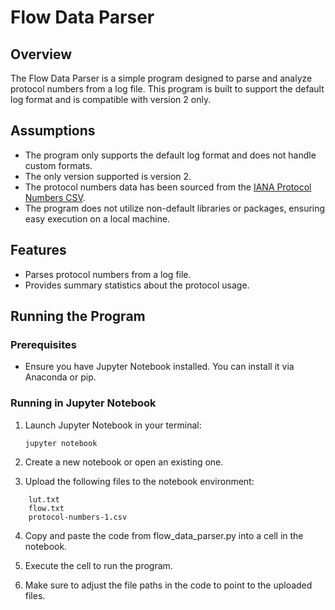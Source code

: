 # Flow Data Parser

## Overview
The Flow Data Parser is a simple program designed to parse and analyze protocol numbers from a log file. This program is built to support the default log format and is compatible with version 2 only.

## Assumptions
- The program only supports the default log format and does not handle custom formats.
- The only version supported is version 2.
- The protocol numbers data has been sourced from the [IANA Protocol Numbers CSV](https://www.iana.org/assignments/protocol-numbers/protocol-numbers.csv).
- The program does not utilize non-default libraries or packages, ensuring easy execution on a local machine.

## Features
- Parses protocol numbers from a log file.
- Provides summary statistics about the protocol usage.

## Running the Program

### Prerequisites
- Ensure you have Jupyter Notebook installed. You can install it via Anaconda or pip.

### Running in Jupyter Notebook
1. Launch Jupyter Notebook in your terminal:

   ```bash
   jupyter notebook
2. Create a new notebook or open an existing one.

3. Upload the following files to the notebook environment:
```
    lut.txt
    flow.txt
    protocol-numbers-1.csv
```
4. Copy and paste the code from flow_data_parser.py into a cell in the notebook.

5. Execute the cell to run the program.

6. Make sure to adjust the file paths in the code to point to the uploaded files.
